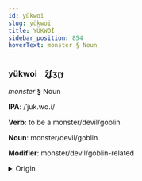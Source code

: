 ```yaml
---
id: yükwoi
slug: yükwoi
title: YÜKWOİ
sidebar_position: 854
hoverText: monster § Noun
---
```


### yükwoi&emsp;<span kind="abugida">ɀ̑ʄʒɽɟ</span>

*monster* **§** Noun

**IPA**: /ˈjuk.wɑ.i/

**Verb**: to be a monster/devil/goblin

**Noun**: monster/devil/goblin

**Modifier**: monster/devil/goblin-related

<details>
    <summary>Origin</summary>
    Cantonese 妖怪  jiu2 gwaai3 /jiːu̯.kʷaːi̯/<br/>
    <em>Sino-Tibetan Language Family</em>
</details>